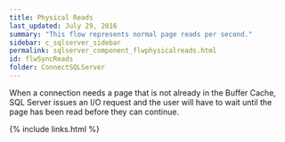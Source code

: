 ```yaml
---
title: Physical Reads
last_updated: July 29, 2016
summary: "This flow represents normal page reads per second."
sidebar: c_sqlserver_sidebar
permalink: sqlserver_component_flwphysicalreads.html
id: flwSyncReads
folder: ConnectSQLServer
---
```



When a connection needs a page that is not already in the Buffer Cache, SQL Server issues an I/O request and the user will have to wait until the page has been read before they can continue.

{% include links.html %}
